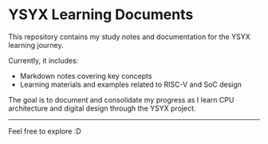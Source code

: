 # YSYX Learning Documents

This repository contains my study notes and documentation for the YSYX learning journey.

Currently, it includes:
- Markdown notes covering key concepts
- Learning materials and examples related to RISC-V and SoC design

The goal is to document and consolidate my progress as I learn CPU architecture and digital design through the YSYX project.

---

Feel free to explore :D
